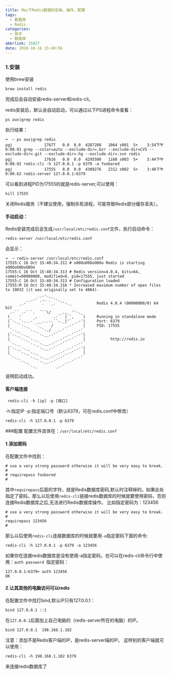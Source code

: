 ```yaml
---
title: Mac下Redis数据的安装、操作、配置
tags:
  - 数据库
  - Redis
categories:
  - 技术
  - 数据库
abbrlink: 15027
date: 2018-10-16 15:49:56
---
```

### 1.安装
使用brew安装

```
brew install redis
```
完成后会自动安装redis-server和redis-cli。

redis安装后，默认会自动启动，可以通过以下PS进程命令查看：

```
ps aux|grep redis
```
执行结果：

```
➜  ~ ps aux|grep redis
pgj              17677   0.0  0.0  4287208   1064 s001  S+    3:54下午   0:00.01 grep --color=auto --exclude-dir=.bzr --exclude-dir=CVS --exclude-dir=.git --exclude-dir=.hg --exclude-dir=.svn redis
pgj              17616   0.0  0.0  4295500   1160 s003  S+    3:44下午   0:00.02 redis-cli -h 127.0.0.1 -p 6379 -a foobared
pgj              17555   0.0  0.0  4309276   2312 s002  S+    3:40下午   0:00.62 redis-server 127.0.0.1:6379
```
可以看到进程PID为17555的就是redis-server,可以使用：

```
kill 17555
```
关闭Redis服务（不建议使用，强制杀死进程，可能导致Redis部分缓存丢失）。
#### 手动启动：
Redis安装完成后会生成`/usr/local/etc/redis.conf`文件，执行启动命令：

```
redis-server /usr/local/etc/redis.conf
```
会显示：

```
➜  ~ redis-server /usr/local/etc/redis.conf
17555:C 16 Oct 15:40:34.312 # oO0OoO0OoO0Oo Redis is starting oO0OoO0OoO0Oo
17555:C 16 Oct 15:40:34.313 # Redis version=4.0.4, bits=64, commit=00000000, modified=0, pid=17555, just started
17555:C 16 Oct 15:40:34.313 # Configuration loaded
17555:M 16 Oct 15:40:34.316 * Increased maximum number of open files to 10032 (it was originally set to 4864).
                _._
           _.-``__ ''-._
      _.-``    `.  `_.  ''-._           Redis 4.0.4 (00000000/0) 64 bit
  .-`` .-```.  ```\/    _.,_ ''-._
 (    '      ,       .-`  | `,    )     Running in standalone mode
 |`-._`-...-` __...-.``-._|'` _.-'|     Port: 6379
 |    `-._   `._    /     _.-'    |     PID: 17555
  `-._    `-._  `-./  _.-'    _.-'
 |`-._`-._    `-.__.-'    _.-'_.-'|
 |    `-._`-._        _.-'_.-'    |           http://redis.io
  `-._    `-._`-.__.-'_.-'    _.-'
 |`-._`-._    `-.__.-'    _.-'_.-'|
 |    `-._`-._        _.-'_.-'    |
  `-._    `-._`-.__.-'_.-'    _.-'
      `-._    `-.__.-'    _.-'
          `-._        _.-'
```
说明启动成功。
#### 客户端连接
```
 redis-cli -h [ip] -p [端口]
```
-h:指定IP
-p:指定端口号（默认6379，可在redis.conf中修改）

```
redis-cli -h 127.0.0.1 -p 6379
```

###配置
配置文件具体在：``/usr/local/etc/redis.conf``
#### 1.添加密码
在配置文件中找到：

```
# use a very strong password otherwise it will be very easy to break.
#
# requirepass foobared
#
```
其中`requirepass`后面的字符，就是Redis数据库密码,默认时注释掉的。如果此处指定了密码，那么以后使用`redis-cli`链接redis数据库的时候就要使用密码，否则连接Redis数据库之后,无法进行Redis数据库操作。
比如指定密码为：123456

```
# use a very strong password otherwise it will be very easy to break.
#
requirepass 123456
#
```
那么以后使用`redis-cli`连接数据库的时候就要用`-a`指定密码下面的命令:

```
redis-cli -h 127.0.0.1 -p 6379 -a 123456
```
如果你在连接redis数据库是没有使用-a指定密码，也可以在redis-cli命令行中使用：`auth password `指定密码：

```
127.0.0.1:6379> auth 123456
OK
```


#### 2.让其其他的电脑访问可以redis
在配置文件中找打bind,默认IP只有127.0.0.1：

```
bind 127.0.0.1 ::1
```
在`127.0.0.1`后面加上自己电脑的（redis-server所在的电脑）的IP。

```
bind 127.0.0.1  198.168.1.102
```
注意：添加不是Redis客户端的IP，是redis-server端的IP。
这样别的客户端就可以使用：

```
redis-cli -h 198.168.1.102 6379
```
来连接redis数据库了





